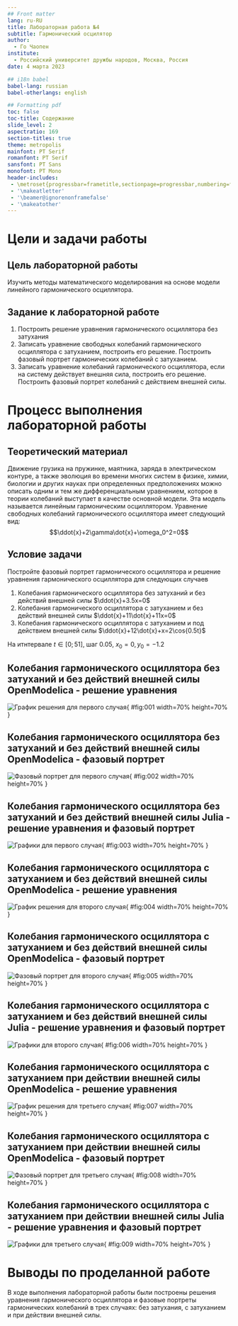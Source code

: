 ```yaml
---
## Front matter
lang: ru-RU
title: Лабораторная работа №4
subtitle: Гармонический осцилятор
author:
  - Го Чаопен
institute:
  - Российский университет дружбы народов, Москва, Россия
date: 4 марта 2023

## i18n babel
babel-lang: russian
babel-otherlangs: english

## Formatting pdf
toc: false
toc-title: Содержание
slide_level: 2
aspectratio: 169
section-titles: true
theme: metropolis
mainfont: PT Serif 
romanfont: PT Serif 
sansfont: PT Sans
monofont: PT Mono
header-includes:
 - \metroset{progressbar=frametitle,sectionpage=progressbar,numbering=fraction}
 - '\makeatletter'
 - '\beamer@ignorenonframefalse'
 - '\makeatother'
---
```


# Цели и задачи работы

## Цель лабораторной работы

Изучить методы математического моделирования на основе модели линейного гармонического осциллятора.

## Задание к лабораторной работе

1.	Построить решение уравнения гармонического осциллятора без затухания
2.	Записать уравнение свободных колебаний гармонического осциллятора с затуханием, построить его решение. Построить фазовый портрет гармонических колебаний с затуханием.
3.	Записать уравнение колебаний гармонического осциллятора, если на систему действует внешняя сила, построить его решение. Построить фазовый портрет колебаний с действием внешней силы.

# Процесс выполнения лабораторной работы

## Теоретический материал 

Движение грузика на пружинке, маятника, заряда в электрическом контуре, а также эволюция во времени многих систем в физике, химии, биологии и других науках при определенных предположениях можно описать одним и тем же дифференциальным уравнением, которое в теории колебаний выступает в качестве основной модели. Эта модель называется линейным гармоническим осциллятором.
Уравнение свободных колебаний гармонического осциллятора имеет следующий вид:
$$\ddot{x}+2\gamma\dot{x}+\omega_0^2=0$$

## Условие задачи

Постройте фазовый портрет гармонического осциллятора и решение уравнения гармонического осциллятора для следующих случаев 

1. Колебания гармонического осциллятора без затуханий и без действий внешней
силы $\ddot{x}+3.5x=0$
2. Колебания гармонического осциллятора c затуханием и без действий внешней
силы $\ddot{x}+11\dot{x}+11x=0$
3. Колебания гармонического осциллятора c затуханием и под действием внешней
силы $\ddot{x}+12\dot{x}+x=2\cos{0.5t}$

На итнтервале $t \in [ 0;51 ]$, шаг 0.05, $x_0=0, y_0=-1.2$


## Колебания гармонического осциллятора без затуханий и без действий внешней силы OpenModelica - решение уравнения

![График решения для первого случая](image/lab4_1_1_mo.png){ #fig:001 width=70% height=70% }

## Колебания гармонического осциллятора без затуханий и без действий внешней силы OpenModelica - фазовый портрет

![Фазовый портрет для первого случая](image/lab4_1_2_mo.png){ #fig:002 width=70% height=70% }

## Колебания гармонического осциллятора без затуханий и без действий внешней силы Julia - решение уравнения и фазовый портрет

![Графики для первого случая](image/lab4_1.png){ #fig:003 width=70% height=70% }

## Колебания гармонического осциллятора с затуханием и без действий внешней силы OpenModelica - решение уравнения

![График решения для второго случая](image/lab4_2_1_mo.png){ #fig:004 width=70% height=70% }

## Колебания гармонического осциллятора с затуханием и без действий внешней силы OpenModelica - фазовый портрет

![Фазовый портрет для второго случая](image/lab4_2_2_mo.png){ #fig:005 width=70% height=70% }

## Колебания гармонического осциллятора с затуханием и без действий внешней силы Julia - решение уравнения и фазовый портрет

![Графики для второго случая](image/lab4_2.png){ #fig:006 width=70% height=70% }

## Колебания гармонического осциллятора с затуханием при действии внешней силы OpenModelica - решение уравнения

![График решения для третьего случая](image/lab4_3_1_mo.png){ #fig:007 width=70% height=70% }

## Колебания гармонического осциллятора с затуханием при действии внешней силы OpenModelica - фазовый портрет

![Фазовый портрет для третьего случая](image/lab4_3_2_mo.png){ #fig:008 width=70% height=70% }

## Колебания гармонического осциллятора с затуханием при действии внешней силы Julia - решение уравнения и фазовый портрет

![Графики для третьего случая](image/lab4_3.png){ #fig:009 width=70% height=70% }

# Выводы по проделанной работе

В ходе выполнения лабораторной работы были построены решения уравнения гармонического осциллятора и фазовые портреты гармонических колебаний в трех случаях: без затухания, с затуханием и при действии внешней силы.
